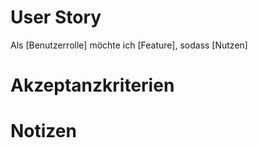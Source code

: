 # User Story 
Als [Benutzerrolle] möchte ich [Feature], sodass [Nutzen]

# Akzeptanzkriterien

# Notizen
